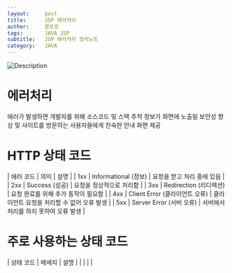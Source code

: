 ```yaml
---
layout:     post
title:      JSP 에러처리
author:     쭌프로
tags:       JAVA JSP
subtitle:   JSP 에러처리 정리노트
category:   JAVA
---
```


<!-- Start Writing Below in Markdown -->

![Description](https://alalstjr.github.io/jjunpro.github.io/img/java_bg.png)

# 에러처리

에러가 발생하면 개발자를 위해 소스코드 및 스택 추적 정보가 화면에 노출됨
보안성 향상 및 사이트를 방문하는 사용자들에게 친숙한 안내 화면 제공

# HTTP 상태 코드

| 에러 코드 | 의미 | 설명 |
| 1xx | Informational (정보) | 요청을 받고 처리 중에 있음 |
| 2xx | Success (성공) | 요청을 정상적으로 처리함 |
| 3xx | Redirection (리디렉션) | 요청 완료를 위해 추가 동작이 필요함 |
| 4xx | Client Error (클라이언트 오류) | 클라이언트 요청을 처리할 수 없어 오류 발생 |
| 5xx | Server Error (서버 오류) | 서버에서 처리를 하지 못하여 오류 발생 |

# 주로 사용하는 상태 코드

| 상태 코드 | 메세지 | 설명 |
|  |  |  |
